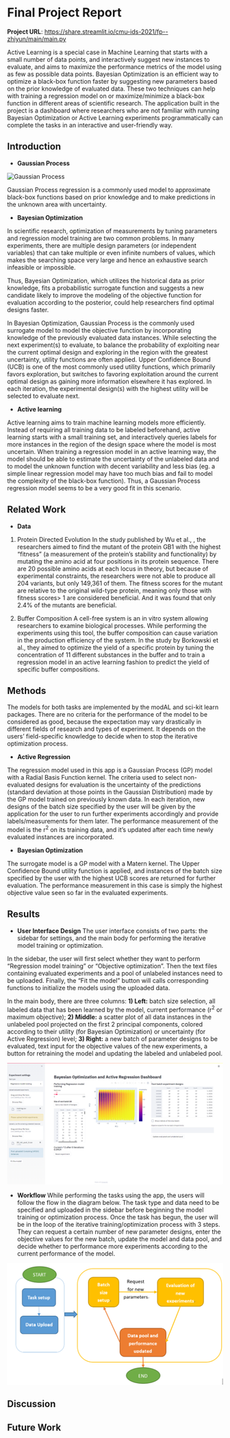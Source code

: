 # Final Project Report

**Project URL**: https://share.streamlit.io/cmu-ids-2021/fp--zhiyun/main/main.py

Active Learning is a special case in Machine Learning that starts with a small number of data points, and interactively suggest new instances to evaluate, and aims to maximize the performance metrics of the model using as few as possible data points. Bayesian Optimization is an efficient way to optimize a black-box function faster by suggesting new parameters based on the prior knowledge of evaluated data. These two techniques can help with training a regression model on or maximize/minimize a black-box function in different areas of scientific research. The application built in the project is a dashboard where researchers who are not familiar with running Bayesian Optimization or Active Learning experiments programmatically can complete the tasks in an interactive and user-friendly way.

## Introduction
*  **Gaussian Process**

![Gaussian Process](https://planspace.org/20181226-gaussian_processes_are_not_so_fancy/img/predictive_mean_and_range.png)

Gaussian Process regression is a commonly used model to approximate black-box functions based on prior knowledge and to make predictions in the unknown area with uncertainty.
*  **Bayesian Optimization**

In scientific research, optimization of measurements by tuning parameters and regression model training are two common problems. In many experiments, there are multiple design parameters (or independent variables) that can take multiple or even infinite numbers of values, which makes the searching space very large and hence an exhaustive search infeasible or impossible. 

Thus, Bayesian Optimization, which utilizes the historical data as prior knowledge, fits a probabilistic surrogate function and suggests a new candidate likely to improve the modeling of the objective function for evaluation according to the posterior, could help researchers find optimal designs faster.

In Bayesian Optimization, Gaussian Process is the commonly used surrogate model to model the objective function by incorporating knowledge of the previously evaluated data instances. While selecting the next experiment(s) to evaluate, to balance the probability of exploiting near the current optimal design and exploring in the region with the greatest uncertainty, utility functions are often applied. Upper Confidence Bound (UCB) is one of the most commonly used utility functions, which primarily favors exploration, but switches to favoring exploitation around the current optimal design as gaining more information elsewhere it has explored. In each iteration, the experimental design(s) with the highest utility will be selected to evaluate next.

*  **Active learning**

Active learning aims to train machine learning models more efficiently. Instead of requiring all training data to be labeled beforehand, active learning starts with a small training set, and interactively queries labels for more instances in the region of the design space where the model is most uncertain. When training a regression model in an active learning way, the model should be able to estimate the uncertainty of the unlabeled data and to model the unknown function with decent variability and less bias (eg. a simple linear regression model may have too much bias and fail to model the complexity of the black-box function). Thus, a Gaussian Process regression model seems to be a very good fit in this scenario.

## Related Work
* **Data**
1.	Protein Directed Evolution
In the study published by Wu et al., , the researchers aimed to find the mutant of the protein GB1 with the highest “fitness” (a measurement of the protein’s stability and functionality) by mutating the amino acid at four positions in its protein sequence. There are 20 possible amino acids at each locus in theory, but because of experimental constraints, the researchers were not able to produce all 204 variants, but only 149,361 of them. The fitness scores for the mutant are relative to the original wild-type protein, meaning only those with fitness scores> 1 are considered beneficial. And it was found that only 2.4% of the mutants are beneficial.

2.	Buffer Composition 
A cell-free system is an in vitro system allowing researchers to examine biological processes. While performing the experiments using this tool, the buffer composition can cause variation in the production efficiency of the system. In the study by Borkowski et al., they aimed to optimize the yield of a specific protein by tuning the concentration of 11 different substances in the buffer and to train a regression model in an active learning fashion to predict the yield of specific buffer compositions.

## Methods
The models for both tasks are implemented by the modAL and sci-kit learn packages. There are no criteria for the performance of the model to be considered as good, because the expectation may vary drastically in different fields of research and types of experiment. It depends on the users’ field-specific knowledge to decide when to stop the iterative optimization process.

* **Active Regression**

The regression model used in this app is a Gaussian Process (GP) model with a Radial Basis Function kernel. The criteria used to select non-evaluated designs for evaluation is the uncertainty of the predictions (standard deviation at those points in the Gaussian Distribution) made by the GP model trained on previously known data. In each iteration, new designs of the batch size specified by the user will be given by the application for the user to run further experiments accordingly and provide labels/measurements for them later. The performance measurement of the model is the r<sup>2</sup> on its training data, and it’s updated after each time newly evaluated instances are incorporated.


* **Bayesian Optimization**


The surrogate model is a GP model with a Matern kernel. The Upper Confidence Bound utility function is applied, and instances of the batch size specified by the user with the highest UCB scores are returned for further evaluation. The performance measurement in this case is simply the highest objective value seen so far in the evaluated experiments.

## Results
* **User Interface Design**
The user interface consists of two parts: the sidebar for settings, and the main body for performing the iterative model training or optimization. 

In the sidebar, the user will first select whether they want to perform “Regression model training” or “Objective optimization”. Then the text files containing evaluated experiments and a pool of unlabeled instances need to be uploaded. Finally, the “Fit the model” button will calls corresponding functions to initialize the models using the uploaded data.

In the main body, there are three columns: **1) Left:** batch size selection, all labeled data that has been learned by the model, current performance (r<sup>2</sup> or maximum objective); **2) Middle:** a scatter plot of all data instances in the unlabeled pool projected on the first 2 principal components, colored according to their utility (for Bayesian Optimization) or uncertainty (for Active Regression) level; **3) Right:** a new batch of parameter designs to be evaluated, text input for the objective values of the new experiments, a button for retraining the model and updating the labeled and unlabeled pool.

![User interface](https://github.com/CMU-IDS-2021/fp--zhiyun/blob/main/imgs/app_regression.png)  

* **Workflow**
While performing the tasks using the app, the users will follow the flow in the diagram below. The task type and data need to be specified and uploaded in the sidebar before beginning the model training or optimization process. Once the task has begun, the user will be in the loop of the iterative training/optimization process with 3 steps. They can request a certain number of new parameter designs, enter the objective values for the new batch, update the model and data pool, and decide whether to performance more experiments according to the current performance of the model.

![Workflow Diagram](https://github.com/CMU-IDS-2021/fp--zhiyun/blob/main/imgs/workflow.png)

## Discussion

## Future Work
